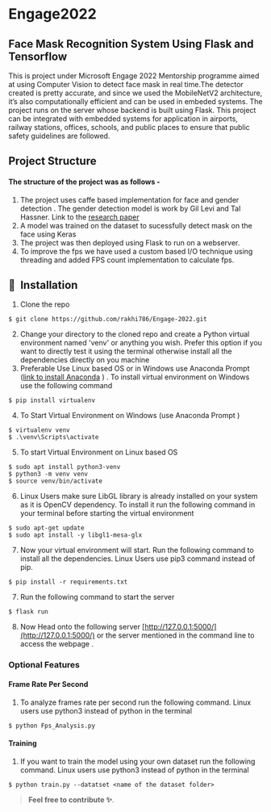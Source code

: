 # Engage2022
 ## Face Mask Recognition System Using Flask and Tensorflow
 This is project under Microsoft Engage 2022 Mentorship programme aimed at using Computer Vision to detect face mask in real time.The detector created is pretty   accurate, and since we used the MobileNetV2 architecture, it’s also computationally efficient and can be used in embeded systems. The project runs on the server whose backend is built using Flask.
 This project can be integrated with embedded systems for application in airports, railway stations, offices, schools, and public places to ensure that public safety guidelines are followed.
 
 ## Project Structure
  #### The structure of the project was as follows -
  1. The project uses caffe based implementation for face and gender detection . The gender detection model is work by Gil Levi and Tal Hassner. Link to the [research paper](https://talhassner.github.io/home/publication/2015_CVPR)
  2. A model was trained on the dataset to sucessfully detect mask on the face using Keras 
  3. The project was then deployed using Flask to run on a webserver.
  4. To improve the fps we have used a custom based I/O technique using threading and added FPS count implementation to calculate fps.
  
  ## 🚀&nbsp; Installation
1. Clone the repo
```
$ git clone https://github.com/rakhi786/Engage-2022.git
```

2. Change your directory to the cloned repo and create a Python virtual environment named 'venv' or anything you wish. Prefer this option if you want to directly test it using the terminal otherwise install all the dependencies directly on you machine 
3. Preferable Use Linux based OS or in Windows use Anaconda Prompt ([link to install Anaconda](https://www.anaconda.com/products/distribution) ) . To install virtual environment on Windows use the following command
```
$ pip install virtualenv
```
4. To Start Virtual Environment on Windows (use Anaconda Prompt )
```
$ virtualenv venv
$ .\venv\Scripts\activate

```
5. To start Virtual Environment on Linux based OS
```
$ sudo apt install python3-venv
$ python3 -m venv venv
$ source venv/bin/activate
```
6. Linux Users make sure LibGL library is already installed on your system as it is OpenCV dependency. To install it run the following command 
   in your terminal before starting the virtual environment
 ```
 $ sudo apt-get update
 $ sudo apt install -y libgl1-mesa-glx
 ```
7. Now your virtual environment will start. Run the following command to install all the dependencies. Linux Users use pip3 command instead of pip.
```
$ pip install -r requirements.txt
```
7. Run the following command to start the server 
```
$ flask run
```
8. Now Head onto the following server [http://127.0.0.1:5000/](http://127.0.0.1:5000/) or the server mentioned in the command line to access the webpage .
### Optional Features
#### Frame Rate Per Second 
   1. To analyze frames rate per second run the following command. Linux users use python3 instead of python in the terminal
   ```
   $ python Fps_Analysis.py  
   ```
#### Training 
   1. If you want to train the model using your own dataset run the following command. Linux users use python3 instead of python in the terminal
   ```
   $ python train.py --datatset <name of the dataset folder>  
   ```
> **Feel free to contribute ✨**.   
